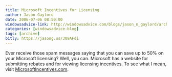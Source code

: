 ```yaml
---
title: Microsoft Incentives for Licensing
author: Jason Gaylord
date: 2006-07-06 08:50:00
windowsadvice-link: http://windowsadvice.com/blogs/jason_n_gaylord/archive/2006/07/06/Microsoft-Incentives.aspx
categories: [windowsadvice-blog]
tags: [archive]
bitly: https://jasong.us/309AFdi
---
```


Ever receive those spam messages saying that you can save up to 50% on your Microsoft licensing? Well, you can. Microsoft has a website for submitting rebates and for viewing licensing incentives. To see what I mean, visit [MicrosoftIncentives.com](https://www.microsoftincentives.com/).